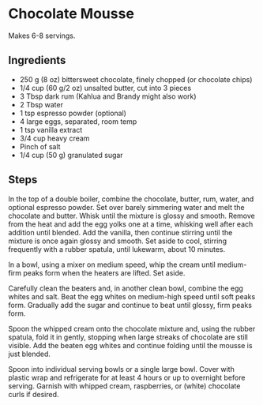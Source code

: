 # Chocolate Mousse
Makes 6-8 servings.

## Ingredients
- 250 g (8 oz) bittersweet chocolate, finely chopped (or chocolate chips)
- 1/4 cup (60 g/2 oz) unsalted butter, cut into 3 pieces
- 3 Tbsp dark rum (Kahlua and Brandy might also work)
- 2 Tbsp water
- 1 tsp espresso powder (optional)
- 4 large eggs, separated, room temp
- 1 tsp vanilla extract
- 3/4 cup heavy cream
- Pinch of salt
- 1/4 cup (50 g) granulated sugar

## Steps
In the top of a double boiler, combine the chocolate, butter, rum, water, and optional espresso powder. Set over barely simmering water and melt the chocolate and butter. Whisk until the mixture is glossy and smooth. Remove from the heat and add the egg yolks one at a time, whisking well after each addition until blended. Add the vanilla, then continue stirring until the mixture is once again glossy and smooth. Set aside to cool, stirring frequently with a rubber spatula, until lukewarm, about 10 minutes.

In a bowl, using a mixer on medium speed, whip the cream until medium-firm peaks form when the heaters are lifted. Set aside.

Carefully clean the beaters and, in another clean bowl, combine the egg whites and salt. Beat the egg whites on medium-high speed until soft peaks form. Gradually add the sugar and continue to beat until glossy, firm peaks form.

Spoon the whipped cream onto the chocolate mixture and, using the rubber spatula, fold it in gently, stopping when large streaks of chocolate are still visible. Add the beaten egg whites and continue folding until the mousse is just blended.

Spoon into individual serving bowls or a single large bowl. Cover with plastic wrap and refrigerate for at least 4 hours or up to overnight before serving. Garnish with whipped cream, raspberries, or (white) chocolate curls if desired.

